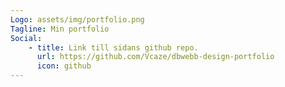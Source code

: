 ```yaml
---
Logo: assets/img/portfolio.png
Tagline: Min portfolio
Social:
    - title: Link till sidans github repo.
      url: https://github.com/Vcaze/dbwebb-design-portfolio
      icon: github
---
```

